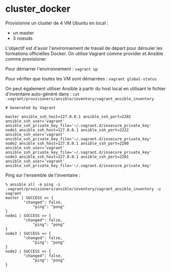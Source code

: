 # cluster_docker

Provisionne un cluster de 4 VM Ubuntu en local :
- un master
- 3 noeuds

L'objectif est d'avoir l'environnement de travail de départ pour dérouler les formations officielles Docker.
On utilise Vagrant comme provider et Ansible comme provisioner.

Pour démarrer l'environnement :
`vagrant up`

Pour vérifier que toutes les VM sont démarrées :
`vagrant global-status`

On peut également utiliser Ansible à partir du host local en utilisant le fichier d'inventaire auto-généré dans :
`cat .vagrant/provisioners/ansible/inventory/vagrant_ansible_inventory`

```
# Generated by Vagrant

master ansible_ssh_host=127.0.0.1 ansible_ssh_port=2202 ansible_ssh_user='vagrant' ansible_ssh_private_key_file='~/.vagrant.d/insecure_private_key'
node1 ansible_ssh_host=127.0.0.1 ansible_ssh_port=2222 ansible_ssh_user='vagrant' ansible_ssh_private_key_file='~/.vagrant.d/insecure_private_key'
node2 ansible_ssh_host=127.0.0.1 ansible_ssh_port=2200 ansible_ssh_user='vagrant' ansible_ssh_private_key_file='~/.vagrant.d/insecure_private_key'
node3 ansible_ssh_host=127.0.0.1 ansible_ssh_port=2201 ansible_ssh_user='vagrant' ansible_ssh_private_key_file='~/.vagrant.d/insecure_private_key'
```
Ping sur l'ensemble de l'inventaire :

```
% ansible all -m ping -i .vagrant/provisioners/ansible/inventory/vagrant_ansible_inventory -u vagrant
master | SUCCESS => {
	    "changed": false,
	        "ping": "pong"
}
node1 | SUCCESS => {
	    "changed": false,
	        "ping": "pong"
}
node3 | SUCCESS => {
	    "changed": false,
	        "ping": "pong"
}
node2 | SUCCESS => {
	    "changed": false,
	        "ping": "pong"
}
```

